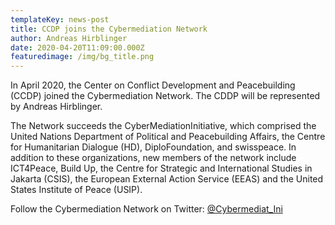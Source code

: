 ```yaml
---
templateKey: news-post
title: CCDP joins the Cybermediation Network
author: Andreas Hirblinger
date: 2020-04-20T11:09:00.000Z
featuredimage: /img/bg_title.png
---
```

In April 2020, the Center on Conflict Development and Peacebuilding (CCDP)  joined the Cybermediation Network. The CDDP will be represented by Andreas Hirblinger. 

The Network succeeds the CyberMediationInitiative, which comprised the United Nations Department of Political and Peacebuilding Affairs, the Centre for Humanitarian Dialogue (HD), DiploFoundation, and swisspeace. In addition to these organizations,  new members of the network include ICT4Peace, Build Up, the Centre for Strategic and International Studies in Jakarta (CSIS), the European External Action Service (EEAS) and  the United States Institute of Peace (USIP). 

Follow the Cybermediation Network on Twitter: [@Cybermediat_Ini](https://twitter.com/Cybermediat_Ini)